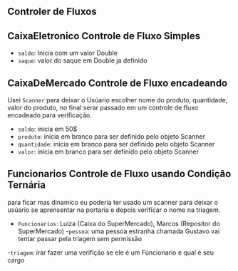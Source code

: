 ## Controler de Fluxos


## CaixaEletronico Controle de Fluxo Simples

- `saldo`: Inicia com um valor Double
- `saque`: valor do saque em Double ja definido


## CaixaDeMercado Controle de Fluxo encadeando

Usei `Scanner` para deixar o Usúario escolher nome do produto, quantidade,  valor do produto, no final serar passado em um controle de fluxo encadeado para verificaçâo.


- `saldo`: inicia em 50$
- `produto`: inicia em branco para ser definido pelo objeto Scanner
- `quantidade`: inicia em branco para ser definido pelo objeto Scanner
- `valor`: inicia em branco para ser definido pelo objeto Scanner


## Funcionarios Controle de Fluxo usando Condiçâo Ternária

para ficar mas dinamico eu poderia ter usado um scanner para deixar o usúario se aprensentar na portaria e depois verificar o nome na triagem.

- `Funcionarios`: Luiza (Caixa do SuperMercado), Marcos (Repositor do SuperMercado)
-`pessoa`: uma pessoa estranha chamada Gustavo vai tentar passar pela triagem sem permissâo

-`triagem`: irar fazer uma verifiçâo se ele é um Fúncionario e qual é seu cargo